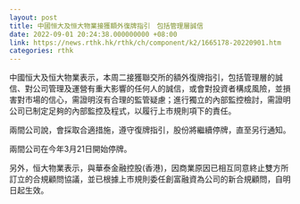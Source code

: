 ```yaml
---
layout: post
title: 中國恒大及恒大物業接獲額外復牌指引　包括管理層誠信
date: 2022-09-01 20:24:38.000000000 +08:00
link: https://news.rthk.hk/rthk/ch/component/k2/1665178-20220901.htm
categories: rthk
---
```


中國恒大及恒大物業表示，本周二接獲聯交所的額外復牌指引，包括管理層的誠信、對公司管理及運營有重大影響的任何人的誠信，或會對投資者構成風險，並損害對市場的信心，需證明沒有合理的監管疑慮；進行獨立的內部監控檢討，需證明公司已制定足夠的內部監控及程式，以履行上市規則項下的責任。

兩間公司說，會採取合適措施，遵守復牌指引，股份將繼續停牌，直至另行通知。

兩間公司在今年3月21日開始停牌。

另外，恒大物業表示，與華泰金融控股(香港)，因商業原因已相互同意終止雙方所訂立的合規顧問協議，並已根據上巿規則委任創富融資為公司的新合規顧問，自明日起生效。
